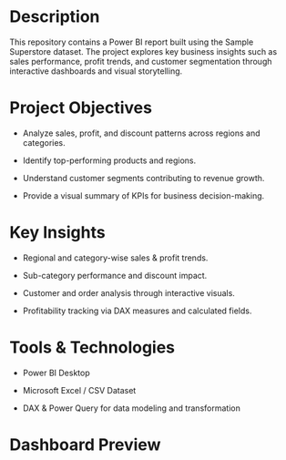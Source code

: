 # Description
This repository contains a Power BI report built using the Sample Superstore dataset.
The project explores key business insights such as sales performance, profit trends, and customer segmentation through interactive dashboards and visual storytelling.

# Project Objectives

- Analyze sales, profit, and discount patterns across regions and categories.

- Identify top-performing products and regions.

- Understand customer segments contributing to revenue growth.

- Provide a visual summary of KPIs for business decision-making.
  
# Key Insights

- Regional and category-wise sales & profit trends.

- Sub-category performance and discount impact.

- Customer and order analysis through interactive visuals.

- Profitability tracking via DAX measures and calculated fields.
#  Tools & Technologies

- Power BI Desktop

- Microsoft Excel / CSV Dataset

- DAX & Power Query for data modeling and transformation
  
# Dashboard Preview
